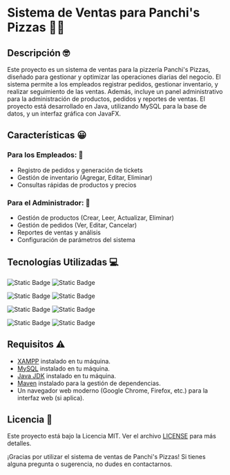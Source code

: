 # Sistema de Ventas para Panchi's Pizzas 🍕🍕

## Descripción 🤓

Este proyecto es un sistema de ventas para la pizzería Panchi's Pizzas, diseñado para gestionar y optimizar las operaciones diarias del negocio. El sistema permite a los empleados registrar pedidos, gestionar inventario, y realizar seguimiento de las ventas. Además, incluye un panel administrativo para la administración de productos, pedidos y reportes de ventas. El proyecto está desarrollado en Java, utilizando MySQL para la base de datos, y un interfaz gráfica con JavaFX.

## Características 😀

### Para los Empleados: 👥
- Registro de pedidos y generación de tickets
- Gestión de inventario (Agregar, Editar, Eliminar)
- Consultas rápidas de productos y precios

### Para el Administrador: 👤
- Gestión de productos (Crear, Leer, Actualizar, Eliminar)
- Gestión de pedidos (Ver, Editar, Cancelar)
- Reportes de ventas y análisis
- Configuración de parámetros del sistema

## Tecnologías Utilizadas 💻
![Static Badge](https://img.shields.io/badge/Java-%23F7DF1E?style=for-the-badge&logo=java&logoSize=auto&labelColor=black)
![Static Badge](https://img.shields.io/badge/JavaFX-%23F7DF1E?style=for-the-badge&logo=java&logoSize=auto&labelColor=black)

![Static Badge](https://img.shields.io/badge/MySQL-%23F7DF1E?style=for-the-badge&logo=mysql&logoSize=auto&labelColor=black)
![Static Badge](https://img.shields.io/badge/v_8.0.31-red?logoSize=auto)

![Static Badge](https://img.shields.io/badge/Maven-%23F7DF1E?style=for-the-badge&logo=maven&logoSize=auto&labelColor=black)
![Static Badge](https://img.shields.io/badge/v_4.0.0-red?logoSize=auto)

![Static Badge](https://img.shields.io/badge/XAMPP-%23FB7A24?style=for-the-badge&logo=xampp&logoSize=auto&labelColor=black)
![Static Badge](https://img.shields.io/badge/v_8.2.12-red?logoSize=auto)

## Requisitos ⚠️

- [XAMPP](https://www.apachefriends.org/index.html) instalado en tu máquina.
- [MySQL](https://www.mysql.com/products/workbench/) instalado en tu máquina.
- [Java JDK](https://www.oracle.com/java/technologies/javase-downloads.html) instalado en tu máquina.
- [Maven](https://maven.apache.org/download.cgi) instalado para la gestión de dependencias.
- Un navegador web moderno (Google Chrome, Firefox, etc.) para la interfaz web (si aplica).

## Licencia 📄

Este proyecto está bajo la Licencia MIT. Ver el archivo [LICENSE](LICENSE) para más detalles.

¡Gracias por utilizar el sistema de ventas de Panchi's Pizzas! Si tienes alguna pregunta o sugerencia, no dudes en contactarnos.

